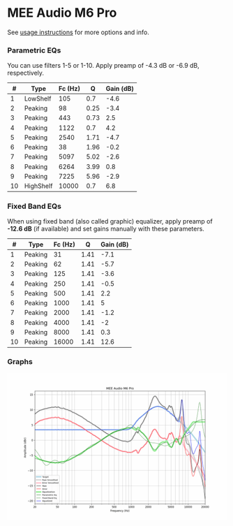 # MEE Audio M6 Pro
See [usage instructions](https://github.com/jaakkopasanen/AutoEq#usage) for more options and info.

### Parametric EQs
You can use filters 1-5 or 1-10. Apply preamp of -4.3 dB or -6.9 dB, respectively.

|   # | Type      |   Fc (Hz) |    Q |   Gain (dB) |
|-----|-----------|-----------|------|-------------|
|   1 | LowShelf  |       105 | 0.7  |        -4.6 |
|   2 | Peaking   |        98 | 0.25 |        -3.4 |
|   3 | Peaking   |       443 | 0.73 |         2.5 |
|   4 | Peaking   |      1122 | 0.7  |         4.2 |
|   5 | Peaking   |      2540 | 1.71 |        -4.7 |
|   6 | Peaking   |        38 | 1.96 |        -0.2 |
|   7 | Peaking   |      5097 | 5.02 |        -2.6 |
|   8 | Peaking   |      6264 | 3.99 |         0.8 |
|   9 | Peaking   |      7225 | 5.96 |        -2.9 |
|  10 | HighShelf |     10000 | 0.7  |         6.8 |

### Fixed Band EQs
When using fixed band (also called graphic) equalizer, apply preamp of **-12.6 dB** (if available) and set gains manually with these parameters.

|   # | Type    |   Fc (Hz) |    Q |   Gain (dB) |
|-----|---------|-----------|------|-------------|
|   1 | Peaking |        31 | 1.41 |        -7.1 |
|   2 | Peaking |        62 | 1.41 |        -5.7 |
|   3 | Peaking |       125 | 1.41 |        -3.6 |
|   4 | Peaking |       250 | 1.41 |        -0.5 |
|   5 | Peaking |       500 | 1.41 |         2.2 |
|   6 | Peaking |      1000 | 1.41 |         5   |
|   7 | Peaking |      2000 | 1.41 |        -1.2 |
|   8 | Peaking |      4000 | 1.41 |        -2   |
|   9 | Peaking |      8000 | 1.41 |         0.3 |
|  10 | Peaking |     16000 | 1.41 |        12.6 |

### Graphs
![](./MEE%20Audio%20M6%20Pro.png)
